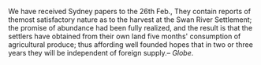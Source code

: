 We have received Sydney papers to the 26th Feb., They contain reports of themost satisfactory nature as to the harvest at the Swan River Settlement; the promise of abundance had been fully realized, and the result is that the settlers have obtained from their own land five months' consumption of agricultural produce; thus affording well founded hopes that in two or three years they will be independent of foreign supply.– *Globe*.